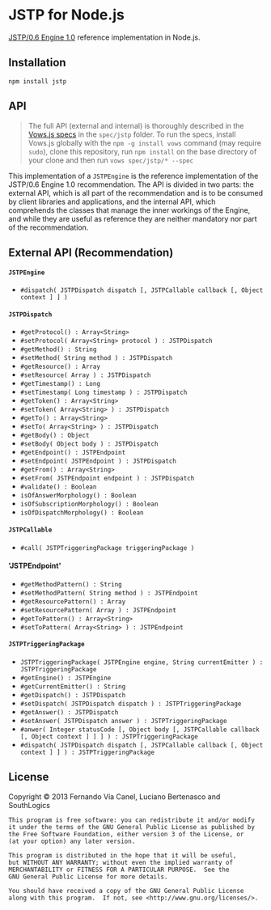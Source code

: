JSTP for Node.js
================

[JSTP/0.6 Engine 1.0](https://github.com/jstp/jstp-engine) reference implementation in Node.js.

Installation
------------

    npm install jstp

API
---

> The full API (external and internal) is thoroughly described in the [Vows.js specs](http://vowsjs.org/) in the `spec/jstp` folder. 
> To run the specs, install Vows.js globally with the `npm -g install vows` command (may require `sudo`), clone this repository, run `npm install` on the base directory of your clone and then run `vows spec/jstp/* --spec`

This implementation of a `JSTPEngine` is the reference implementation of the JSTP/0.6 Engine 1.0 recommendation. The API is divided in two parts: the external API, which is all part of the recommendation and is to be consumed by client libraries and applications, and the internal API, which comprehends the classes that manage the inner workings of the Engine, and while they are useful as reference they are neither mandatory nor part of the recommendation.

External API (Recommendation)
-----------------------------

#### `JSTPEngine`

- `#dispatch( JSTPDispatch dispatch [, JSTPCallable callback [, Object context ] ] )`

#### `JSTPDispatch`

- `#getProtocol() : Array<String>`
- `#setProtocol( Array<String> protocol ) : JSTPDispatch`
- `#getMethod() : String`
- `#setMethod( String method ) : JSTPDispatch`
- `#getResource() : Array`
- `#setResource( Array ) : JSTPDispatch`
- `#getTimestamp() : Long`
- `#setTimestamp( Long timestamp ) : JSTPDispatch`
- `#getToken() : Array<String>`
- `#setToken( Array<String> ) : JSTPDispatch`
- `#getTo() : Array<String>`
- `#setTo( Array<String> ) : JSTPDispatch`
- `#getBody() : Object`
- `#setBody( Object body ) : JSTPDispatch`
- `#getEndpoint() : JSTPEndpoint`
- `#setEndpoint( JSTPEndpoint ) : JSTPDispatch`
- `#getFrom() : Array<String>`
- `#setFrom( JSTPEndpoint endpoint ) : JSTPDispatch`
- `#validate() : Boolean`
- `isOfAnswerMorphology() : Boolean`
- `isOfSubscriptionMorphology() : Boolean`
- `isOfDispatchMorphology() : Boolean`

#### `JSTPCallable`

- `#call( JSTPTriggeringPackage triggeringPackage )`

#### 'JSTPEndpoint'

- `#getMethodPattern() : String`
- `#setMethodPattern( String method ) : JSTPEndpoint`
- `#getResourcePattern() : Array`
- `#setResourcePattern( Array ) : JSTPEndpoint`
- `#getToPattern() : Array<String>`
- `#setToPattern( Array<String> ) : JSTPEndpoint`

#### `JSTPTriggeringPackage`

- `JSTPTriggeringPackage( JSTPEngine engine, String currentEmitter ) : JSTPTriggeringPackage`
- `#getEngine() : JSTPEngine`
- `#getCurrentEmitter() : String`
- `#getDispatch() : JSTPDispatch`
- `#setDispatch( JSTPDispatch dispatch ) : JSTPTriggeringPackage`
- `#getAnswer() : JSTPDispatch`
- `#setAnswer( JSTPDispatch answer ) : JSTPTriggeringPackage`
- `#anwer( Integer statusCode [, Object body [, JSTPCallable callback [, Object context ] ] ] ) : JSTPTriggeringPackage`
- `#dispatch( JSTPDispatch dispatch [, JSTPCallable callback [, Object context ] ] ) : JSTPTriggeringPackage`

License
-------

Copyright © 2013 Fernando Vía Canel, Luciano Bertenasco and SouthLogics

    This program is free software: you can redistribute it and/or modify
    it under the terms of the GNU General Public License as published by
    the Free Software Foundation, either version 3 of the License, or
    (at your option) any later version.

    This program is distributed in the hope that it will be useful,
    but WITHOUT ANY WARRANTY; without even the implied warranty of
    MERCHANTABILITY or FITNESS FOR A PARTICULAR PURPOSE.  See the
    GNU General Public License for more details.

    You should have received a copy of the GNU General Public License
    along with this program.  If not, see <http://www.gnu.org/licenses/>.